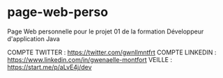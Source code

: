 # page-web-perso
Page Web personnelle pour le projet 01 de la formation Développeur d'application Java

COMPTE TWITTER : https://twitter.com/gwnllmntfrt
COMPTE LINKEDIN : https://www.linkedin.com/in/gwenaelle-montfort
VEILLE : https://start.me/p/aLvE4j/dev
